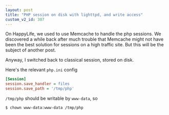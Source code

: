 ```yaml
---
layout: post
title: "PHP session on disk with lighttpd, and write access"
custom_v2_id: 307
---
```


On HappyLife, we used to use Memcache to handle the php sessions. We
discovered a while back after much trouble that Memcache might not have been
the best solution for sessions on a high traffic site. But this will be the
subject of another post.

Anyway, I switched back to classical session, stored on disk.

Here's the relevant `php.ini` config

    
```ini
[Session]  
session.save_handler = files  
session.save_path = '/tmp/php'
```

`/tmp/php` should be writable by `www-data`, so

```sh
$ chown www-data:www-data /tmp/php
```

